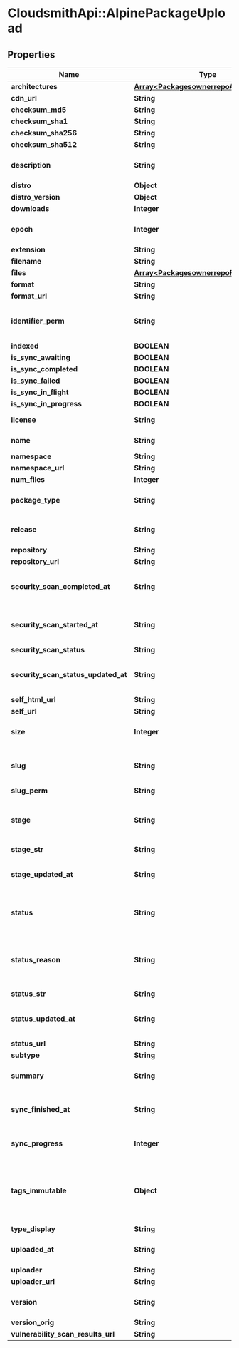 # CloudsmithApi::AlpinePackageUpload

## Properties
Name | Type | Description | Notes
------------ | ------------- | ------------- | -------------
**architectures** | [**Array&lt;PackagesownerrepoArchitectures&gt;**](PackagesownerrepoArchitectures.md) |  | [optional] 
**cdn_url** | **String** |  | [optional] 
**checksum_md5** | **String** |  | [optional] 
**checksum_sha1** | **String** |  | [optional] 
**checksum_sha256** | **String** |  | [optional] 
**checksum_sha512** | **String** |  | [optional] 
**description** | **String** | A textual description of this package. | [optional] 
**distro** | **Object** |  | [optional] 
**distro_version** | **Object** |  | [optional] 
**downloads** | **Integer** |  | [optional] 
**epoch** | **Integer** | The epoch of the package version (if any). | [optional] 
**extension** | **String** |  | [optional] 
**filename** | **String** |  | [optional] 
**files** | [**Array&lt;PackagesownerrepoFiles&gt;**](PackagesownerrepoFiles.md) |  | [optional] 
**format** | **String** |  | [optional] 
**format_url** | **String** |  | [optional] 
**identifier_perm** | **String** | Unique and permanent identifier for the package. | [optional] 
**indexed** | **BOOLEAN** |  | [optional] 
**is_sync_awaiting** | **BOOLEAN** |  | [optional] 
**is_sync_completed** | **BOOLEAN** |  | [optional] 
**is_sync_failed** | **BOOLEAN** |  | [optional] 
**is_sync_in_flight** | **BOOLEAN** |  | [optional] 
**is_sync_in_progress** | **BOOLEAN** |  | [optional] 
**license** | **String** | The license of this package. | [optional] 
**name** | **String** | The name of this package. | [optional] 
**namespace** | **String** |  | [optional] 
**namespace_url** | **String** |  | [optional] 
**num_files** | **Integer** |  | [optional] 
**package_type** | **String** | The type of package contents. | [optional] 
**release** | **String** | The release of the package version (if any). | [optional] 
**repository** | **String** |  | [optional] 
**repository_url** | **String** |  | [optional] 
**security_scan_completed_at** | **String** | The datetime the security scanning was completed. | [optional] 
**security_scan_started_at** | **String** | The datetime the security scanning was started. | [optional] 
**security_scan_status** | **String** |  | [optional] 
**security_scan_status_updated_at** | **String** | The datetime the security scanning status was updated. | [optional] 
**self_html_url** | **String** |  | [optional] 
**self_url** | **String** |  | [optional] 
**size** | **Integer** | The calculated size of the package. | [optional] 
**slug** | **String** | The public unique identifier for the package. | [optional] 
**slug_perm** | **String** |  | [optional] 
**stage** | **String** | The synchronisation (in progress) stage of the package. | [optional] 
**stage_str** | **String** |  | [optional] 
**stage_updated_at** | **String** | The datetime the package stage was updated at. | [optional] 
**status** | **String** | The synchronisation status of the package. | [optional] 
**status_reason** | **String** | A textual description for the synchronous status reason (if any | [optional] 
**status_str** | **String** |  | [optional] 
**status_updated_at** | **String** | The datetime the package status was updated at. | [optional] 
**status_url** | **String** |  | [optional] 
**subtype** | **String** |  | [optional] 
**summary** | **String** | A one-liner synopsis of this package. | [optional] 
**sync_finished_at** | **String** | The datetime the package sync was finished at. | [optional] 
**sync_progress** | **Integer** | Synchronisation progress (from 0-100) | [optional] 
**tags_immutable** | **Object** | All immutable tags on the package, grouped by tag type. Immutable tags cannot be (easily) deleted. | [optional] 
**type_display** | **String** |  | [optional] 
**uploaded_at** | **String** | The date this package was uploaded. | [optional] 
**uploader** | **String** |  | [optional] 
**uploader_url** | **String** |  | [optional] 
**version** | **String** | The raw version for this package. | [optional] 
**version_orig** | **String** |  | [optional] 
**vulnerability_scan_results_url** | **String** |  | [optional] 


